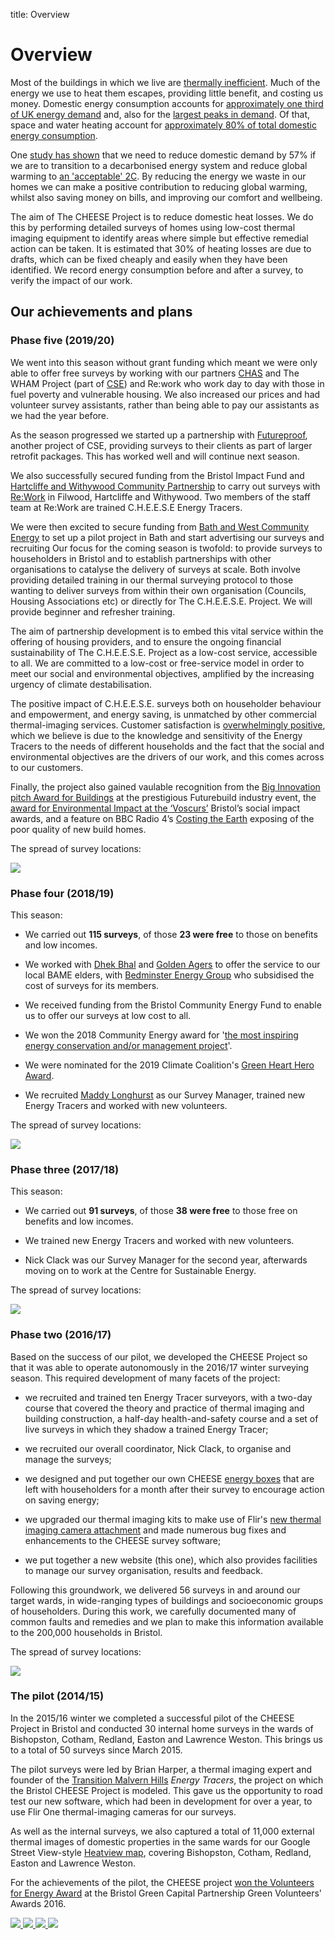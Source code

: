title: Overview

# Overview

Most of the buildings in which we live are [thermally
inefficient](https://en.wikipedia.org/wiki/Energy_efficiency_in_British_housing).
Much of the energy we use to heat them escapes, providing little benefit, and
costing us money. Domestic energy consumption accounts for [approximately one
third of UK energy
demand](https://www.gov.uk/government/collections/energy-consumption-in-the-uk)
and, also for the [largest peaks in demand](http://gridwatch.co.uk/). Of that,
space and water heating account for [approximately 80% of total domestic energy
consumption](https://www.gov.uk/government/statistics/energy-consumption-in-the-uk).

One [study has
shown](http://www.demandenergyequality.org/2030-energy-scenario.html) that we
need to reduce domestic demand by 57% if we are to transition to a decarbonised
energy system and reduce global warming to [an 'acceptable'
2C](https://en.wikipedia.org/wiki/Avoiding_Dangerous_Climate_Change).  By
reducing the energy we waste in our homes we can make a positive contribution
to reducing global warming, whilst also saving money on bills, and improving
our comfort and wellbeing.

The aim of The CHEESE Project is to reduce domestic heat losses. We do
this by performing detailed surveys of homes using low-cost thermal imaging
equipment to identify areas where simple but effective remedial action can be
taken. It is estimated that 30% of heating losses are due to drafts, which can
be fixed cheaply and easily when they have been identified.  We record
energy consumption before and after a survey, to verify the impact of our
work.

## Our achievements and plans

<a class="anchor" name="phase-five"></a>
### Phase five (2019/20)

We went into this season without grant funding which meant we were only able to
offer free surveys by working with our partners
[CHAS](http://www.chasbristol.co.uk/) and The WHAM Project (part of
[CSE](https://www.cse.org.uk/)) and Re:work who work day to day with those in
fuel poverty and vulnerable housing. We also increased our prices and had
volunteer survey assistants, rather than being able to pay our assistants as we
had the year before.

As the season progressed we started up a partnership with
[Futureproof](https://www.futureproof.uk.net/), another project of CSE,
providing surveys to their clients as part of larger retrofit packages. This
has worked well and will continue next season.

We also successfully secured funding from the Bristol Impact Fund and
[Hartcliffe and Withywood Community Partnership](https://hwcp.org.uk/) to carry
out surveys with [Re:Work](https://sites.google.com/site/reworkltd/home) in
Filwood, Hartcliffe and Withywood. Two members of the staff team at Re:Work are
trained C.H.E.E.S.E Energy Tracers.

We were then excited to secure funding from [Bath and West Community
Energy](https://www.bwce.coop/) to set up a pilot project in Bath and start
advertising our surveys and recruiting Our focus for the coming season is
twofold: to provide surveys to householders in Bristol and to establish
partnerships with other organisations to catalyse the delivery of surveys at
scale. Both involve providing detailed training in our thermal surveying
protocol to those wanting to deliver surveys from within their own organisation
(Councils, Housing Associations etc) or directly for The C.H.E.E.S.E. Project.
We will provide beginner and refresher training.

The aim of partnership development is to embed this vital service within the
offering of housing providers, and to ensure the ongoing financial
sustainability of The C.H.E.E.S.E. Project as a low-cost service, accessible to
all. We are committed to a low-cost or free-service model in order to meet our
social and environmental objectives, amplified by the increasing urgency of
climate destabilisation.

The positive impact of C.H.E.E.S.E. surveys both on householder behaviour and
empowerment, and energy saving, is unmatched by other commercial
thermal-imaging services. Customer satisfaction is [overwhelmingly
positive](/testimonials), which we believe is due to the knowledge and
sensitivity of the Energy Tracers to the needs of different households and the
fact that the social and environmental objectives are the drivers of our work,
and this comes across to our customers.

Finally, the project also gained vaulable recognition from the [Big Innovation
pitch Award for Buildings](2020-03-04-Futurebuild-Buildings-Innovation-Pitch)
at the prestigious Futurebuild industry event, the [award for Environmental
Impact at the ‘Voscurs’](2020-02-Voscur-awards) Bristol’s social impact awards,
and a feature on BBC Radio 4’s [Costing the Earth](2020-03-Costing-the-Earth)
exposing of the poor quality of new build homes.

The spread of survey locations:

<a data-lightbox="achievements" href="{{url_for('.assets', filename='images/2019-20-survey-locations.png')}}">
  <img src="{{'images/2019-20-survey-locations.png'|thumbnail('400x400')}}" class="img-thumbnail img-fluid mx-auto d-block">
</a>

<a class="anchor" name="phase-four"></a>
### Phase four (2018/19)

This season:

- We carried out **115 surveys**, of those **23 were free** to those on
  benefits and low incomes.

- We worked with [Dhek Bhal](http://www.dhekbhal.org.uk/) and [Golden
  Agers](https://www.wellaware.org.uk/activities/golden-agers/) to offer the
service to our local BAME elders, with [Bedminster Energy
Group](http://www.bedminsterenergy.org.uk/) who subsidised the cost of surveys
for its members.

- We received funding from the Bristol Community Energy Fund to enable us to
  offer our surveys at low cost to all.

- We won the 2018 Community Energy award for '[the most inspiring energy
  conservation and/or management
project](/news/2018-10-community-energy-awards)'.

- We were nominated for the 2019 Climate Coalition's [Green Heart Hero
  Award](/news/2019-03-11-Green-Heart-Hero-awards).

- We recruited [Maddy Longhurst](/governance#maddy-longhurst) as our Survey
  Manager, trained new Energy Tracers and worked with new volunteers.

The spread of survey locations:

<a data-lightbox="achievements" href="{{url_for('.assets', filename='images/2018-19-survey-locations.png')}}">
  <img src="{{'images/2018-19-survey-locations.png'|thumbnail('400x400')}}" class="img-thumbnail img-fluid mx-auto d-block">
</a>

<a class="anchor" name="phase-three"></a>
### Phase three (2017/18)

This season:

- We carried out **91 surveys**, of those **38 were free** to those free on
  benefits and low incomes.

- We trained new Energy Tracers and worked with new volunteers.

- Nick Clack was our Survey Manager for the second year, afterwards moving on
  to work at the Centre for Sustainable Energy.

The spread of survey locations:

<a data-lightbox="achievements" href="{{url_for('.assets', filename='images/2017-18-survey-locations.png')}}">
  <img src="{{'images/2017-18-survey-locations.png'|thumbnail('400x400')}}" class="img-thumbnail img-fluid mx-auto d-block">
</a>


<a class="anchor" name="phase-two"></a>
### Phase two (2016/17)

Based on the success of our pilot, we developed the CHEESE Project so that it
was able to operate autonomously in the 2016/17 winter surveying season. This
required development of many facets of the project:

- we recruited and trained ten Energy Tracer surveyors, with a two-day course
  that covered the theory and practice of thermal imaging and building
  construction, a half-day health-and-safety course and a set of live surveys
  in which they shadow a trained Energy Tracer;

- we recruited our overall coordinator, Nick Clack, to organise and manage the
  surveys;

- we designed and put together our own CHEESE [energy boxes](/cheese-box) that
  are left with householders for a month after their survey to encourage action
  on saving energy;

- we upgraded our thermal imaging kits to make use of Flir's [new thermal
  imaging camera attachment](http://www.flir.co.uk/flirone) and made numerous
  bug fixes and enhancements to the CHEESE survey software;

- we put together a new website (this one), which also provides facilities to
  manage our survey organisation, results and feedback.

Following this groundwork, we delivered 56 surveys in and around our target
wards, in wide-ranging types of buildings and socioeconomic groups of
householders. During this work, we carefully documented many of common faults
and remedies and we plan to make this information available to the 200,000
households in Bristol.

The spread of survey locations:

<a data-lightbox="achievements" href="{{url_for('.assets', filename='images/2016-17-survey-locations.png')}}">
  <img src="{{'images/2016-17-survey-locations.png'|thumbnail('400x400')}}" class="img-thumbnail img-fluid mx-auto d-block">
</a>

<a class="anchor" name="pilot"></a>
### The pilot (2014/15)

In the 2015/16 winter we completed a successful pilot of the CHEESE Project in
Bristol and conducted 30 internal home surveys in the wards of Bishopston,
Cotham, Redland, Easton and Lawrence Weston. This brings us to a total of 50
surveys since March 2015.

The pilot surveys were led by Brian Harper, a thermal imaging expert and
founder of the [Transition Malvern
Hills](https://transitionmalvernhills.org.uk) *Energy Tracers*,  the project on
which the Bristol CHEESE Project is modeled. This gave us the opportunity to
road test our new software, which had been in development for over a year, to
use Flir One thermal-imaging cameras for our surveys.

As well as the internal surveys, we also captured a total of 11,000 external
thermal images of domestic properties in the same wards for our Google Street
View-style [Heatview map](http://www.heatview.co.uk), covering Bishopston,
Cotham, Redland, Easton and Lawrence Weston.

For the achievements of the pilot, the CHEESE project [won the Volunteers for Energy
Award](http://bristolgreencapital.org/winners-announced-in-the-green-volunteers-awards-2016)
at the Bristol Green Capital Partnership Green Volunteers' Awards 2016.

<div class="thumbs">
<a data-lightbox="achievements" href="{{url_for('.assets', filename='images/heatview.png')}}">
  <img src="{{'images/heatview.png'|thumbnail('180x180')}}" class="img-thumbnail img-fluid">
</a>
<a data-lightbox="achievements" href="{{url_for('.assets', filename='images/heatview-image.png')}}">
  <img src="{{'images/heatview-image.png'|thumbnail('180x180')}}" class="img-thumbnail img-fluid">
</a>
<a data-lightbox="achievements" href="{{url_for('.assets', filename='images/2016-03-green-volunteers-award/award.jpg')}}"
   data-title="The Volunteers for Energy award!">
  <img src="{{'images/2016-03-green-volunteers-award/award.jpg'|thumbnail('180x180')}}" class="img-thumbnail img-fluid">
</a>
<a data-lightbox="achievements" href="{{url_for('.assets', filename='images/2016-03-green-volunteers-award/mike-jeremy.jpg')}}"
   data-title="Mareike Schmidt, Bristol City Council, with Mike and Jeremy from CHEESE.">
  <img src="{{'images/2016-03-green-volunteers-award/mike-jeremy.jpg'|thumbnail('180x180')}}" class="img-thumbnail img-fluid">
</a>
</div>

<!--The spread of survey locations:

<a data-lightbox="achievements" href="{{url_for('.assets', filename='images/2015-16-survey-locations.png')}}">
  <img src="{{'images/2015-16-survey-locations.png'|thumbnail('400x400')}}" class="img-thumbnail img-fluid mx-auto d-block">
</a>-->
